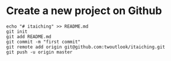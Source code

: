 
# Create a new project on Github
    echo "# itaiching" >> README.md
    git init
    git add README.md
    git commit -m "first commit"
    git remote add origin git@github.com:twoutlook/itaiching.git
    git push -u origin master